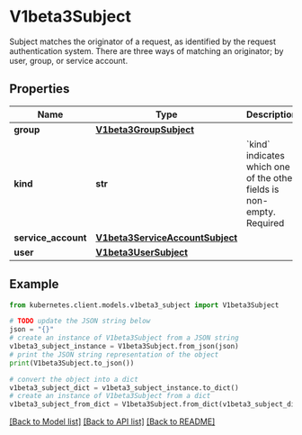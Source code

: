 # V1beta3Subject

Subject matches the originator of a request, as identified by the request authentication system. There are three ways of matching an originator; by user, group, or service account.

## Properties

Name | Type | Description | Notes
------------ | ------------- | ------------- | -------------
**group** | [**V1beta3GroupSubject**](V1beta3GroupSubject.md) |  | [optional] 
**kind** | **str** | &#x60;kind&#x60; indicates which one of the other fields is non-empty. Required | 
**service_account** | [**V1beta3ServiceAccountSubject**](V1beta3ServiceAccountSubject.md) |  | [optional] 
**user** | [**V1beta3UserSubject**](V1beta3UserSubject.md) |  | [optional] 

## Example

```python
from kubernetes.client.models.v1beta3_subject import V1beta3Subject

# TODO update the JSON string below
json = "{}"
# create an instance of V1beta3Subject from a JSON string
v1beta3_subject_instance = V1beta3Subject.from_json(json)
# print the JSON string representation of the object
print(V1beta3Subject.to_json())

# convert the object into a dict
v1beta3_subject_dict = v1beta3_subject_instance.to_dict()
# create an instance of V1beta3Subject from a dict
v1beta3_subject_from_dict = V1beta3Subject.from_dict(v1beta3_subject_dict)
```
[[Back to Model list]](../README.md#documentation-for-models) [[Back to API list]](../README.md#documentation-for-api-endpoints) [[Back to README]](../README.md)


